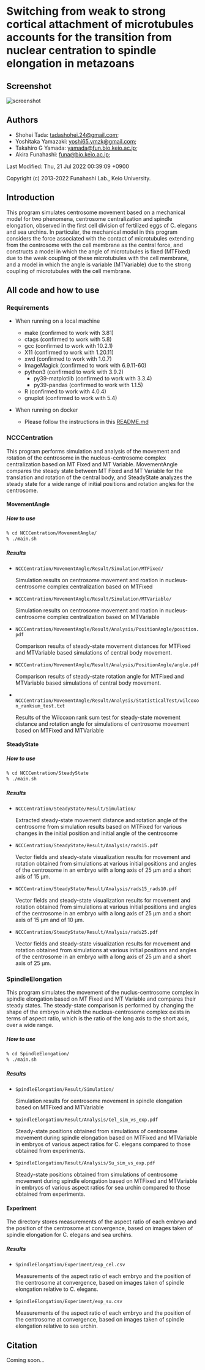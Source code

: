 # Switching from weak to strong cortical attachment of microtubules accounts for the transition from nuclear centration to spindle elongation in metazoans

## Screenshot
![screenshot](https://gitlab.com/funalab/allcode_tadayamazakiarticle/-/raw/images/screenshot.png)

## Authors
- Shohei Tada: <tadashohei.24@gmail.com>;
- Yoshitaka Yamazaki: <yoshi65.ymzk@gmail.com>;
- Takahiro G Yamada: <yamada@fun.bio.keio.ac.jp>;
- Akira Funahashi: <funa@bio.keio.ac.jp>;

Last Modified: Thu, 21 Jul 2022 00:39:09 +0900

Copyright (c) 2013-2022 Funahashi Lab., Keio University.

## Introduction
This program simulates centrosome movement based on a mechanical model for two phenomena, centrosome centralization and spindle elongation, observed in the first cell division of fertilized eggs of C. elegans and sea urchins. In particular, the mechanical model in this program considers the force associated with the contact of microtubules extending from the centrosome with the cell membrane as the central force, and constructs a model in which the angle of microtubules is fixed (MTFixed) due to the weak coupling of these microtubules with the cell membrane, and a model in which the angle is variable (MTVariable) due to the strong coupling of microtubules with the cell membrane.
## All code and how to use
### Requirements
- When running on a local machine
  - make (confirmed to work with 3.81)
  - ctags (confirmed to work with 5.8)
  - gcc  (confirmed to work with 10.2.1)
  - X11 (confirmed to work with 1.20.11)
  - xwd (confirmed to work with 1.0.7)
  - ImageMagick (confirmed to work with 6.9.11-60)
  - python3 (confirmed to work with 3.9.2)
    - py39-matplotlib (confirmed to work with 3.3.4)
    - py39-pandas (confirmed to work with 1.1.5)
  - R (confirmed to work with 4.0.4)
  - gnuplot (confirmed to work with 5.4)
  
- When running on docker
  - Please follow the instructions in this [README.md](./docker/)

### NCCCentration
This program performs simulation and analysis of the movement and rotation of the centrosome in the nucleus-centrosome complex centralization based on MT Fixed and MT Variable. MovementAngle compares the steady state between MT Fixed and MT Variable for the translation and rotation of the central body, and SteadyState analyzes the steady state for a wide range of initial positions and rotation angles for the centrosome.

#### MovementAngle
##### How to use
```sh
% cd NCCCentration/MovementAngle/
% ./main.sh
```
##### Results
- ``NCCCentration/MovementAngle/Result/Simulation/MTFixed/``
	
	Simulation results on centrosome movement and roation in nucleus-centrosome complex centralization based on MTFixed
- ``NCCCentration/MovementAngle/Result/Simulation/MTVariable/``

	Simulation results on centrosome movement and roation in nucleus-centrosome complex centralization based on MTVariable	
- ``NCCCentration/MovementAngle/Result/Analysis/PositionAngle/position.pdf``

	Comparison results of steady-state movement distances for MTFixed and MTVariable based simulations of central body movement.
- ``NCCCentration/MovementAngle/Result/Analysis/PositionAngle/angle.pdf ``

	Comparison results of steady-state rotation angle for MTFixed and MTVariable based simulations of central body movement.
- `` NCCCentration/MovementAngle/Result/Analysis/StatisticalTest/wilcoxon_ranksum_test.txt``

	Results of the Wilcoxon rank sum test for steady-state movement distance and rotation angle for simulations of centrosome movement based on MTFixed and MTVariable
	
#### SteadyState
##### How to use
```sh
% cd NCCCentration/SteadyState
% ./main.sh
```

##### Results
- ``NCCCentration/SteadyState/Result/Simulation/``

	Extracted steady-state movement distance and rotation angle of the centrosome from simulation results based on MTFixed for various changes in the initial position and initial angle of the centrosome	
- ``NCCCentration/SteadyState/Result/Analysis/rads15.pdf``

	Vector fields and steady-state visualization results for movement and rotation obtained from simulations at various initial positions and angles of the centrosome in an embryo with a long axis of 25 μm and a short axis of 15 μm.
- ``NCCCentration/SteadyState/Result/Analysis/rads15_rads10.pdf``

	Vector fields and steady-state visualization results for movement and rotation obtained from simulations at various initial positions and angles of the centrosome in an embryo with a long axis of 25 μm and a short axis of 15 μm and of 10 μm.
- ``NCCCentration/SteadyState/Result/Analysis/rads25.pdf``

	Vector fields and steady-state visualization results for movement and rotation obtained from simulations at various initial positions and angles of the centrosome in an embryo with a long axis of 25 μm and a short axis of 25 μm.

### SpindleElongation
This program simulates the movement of the nuclus-centrosome complex in spindle elongation based on MT Fixed and MT Variable and compares their steady states. The steady-state comparison is performed by changing the shape of the embryo in which the nucleus-centrosome complex exists in terms of aspect ratio, which is the ratio of the long axis to the short axis, over a wide range.
##### How to use
```sh
% cd SpindleElongation/
% ./main.sh
```

##### Results
- ``SpindleElongation/Result/Simulation/``

	Simulation results for centrosome movement in spindle elongation based on MTFixed and MTVariable
- ``SpindleElongation/Result/Analysis/Cel_sim_vs_exp.pdf``

	Steady-state positions obtained from simulations of centrosome movement during spindle elongation based on MTFixed and MTVariable in embryos of various aspect ratios for C. elegans compared to those obtained from experiments.
- ``SpindleElongation/Result/Analysis/Su_sim_vs_exp.pdf``

	Steady-state positions obtained from simulations of centrosome movement during spindle elongation based on MTFixed and MTVariable in embryos of various aspect ratios for sea urchin compared to those obtained from experiments.	

####  Experiment
The directory stores measurements of the aspect ratio of each embryo and the position of the centrosome at convergence, based on images taken of spindle elongation for C. elegans and sea urchins.	

##### Results
- ``SpindleElongation/Experiment/exp_cel.csv``
	
	Measurements of the aspect ratio of each embryo and the position of the centrosome at convergence, based on images taken of spindle elongation relative to C. elegans.

- ``SpindleElongation/Experiment/exp_su.csv``

	Measurements of the aspect ratio of each embryo and the position of the centrosome at convergence, based on images taken of spindle elongation relative to sea urchin.
	
	
## Citation
Coming soon...
